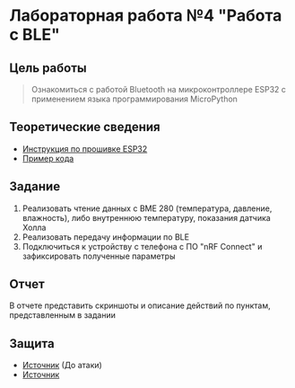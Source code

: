 # Лабораторная работа №4 "Работа с BLE"

## Цель работы
> Ознакомиться с работой Bluetooth на микроконтроллере ESP32 с применением языка программирования MicroPython

## Теоретические сведения
* [Инструкция по прошивке ESP32](../../docs/firmware.md)
* [Пример кода](../../examples/example_6.md)

## Задание
1) Реализовать чтение данных с BME 280 (температура, давление, влажность), либо внутреннюю температуру, показания датчика Холла
2) Реализовать передачу информации по BLE
3) Подключиться к устройству с телефона с ПО "nRF Connect" и зафиксировать полученные параметры

## Отчет
В отчете представить скриншоты и описание действий по пунктам, представленным в задании

## Защита
* [Источник](https://habr.com/ru/companies/dsec/articles/685514/) (До атаки)
* [Источник](https://www.dhgate.com/ru/blog/what-is-bluetooth-technology-and-how-does-it-work-c/)